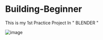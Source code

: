 # Building-Beginner
This is my 1st Practice Project In  " BLENDER "

![image](https://user-images.githubusercontent.com/64919135/150092357-031c2ab9-cc6e-40d7-8ede-6f0f6e89a707.png)


